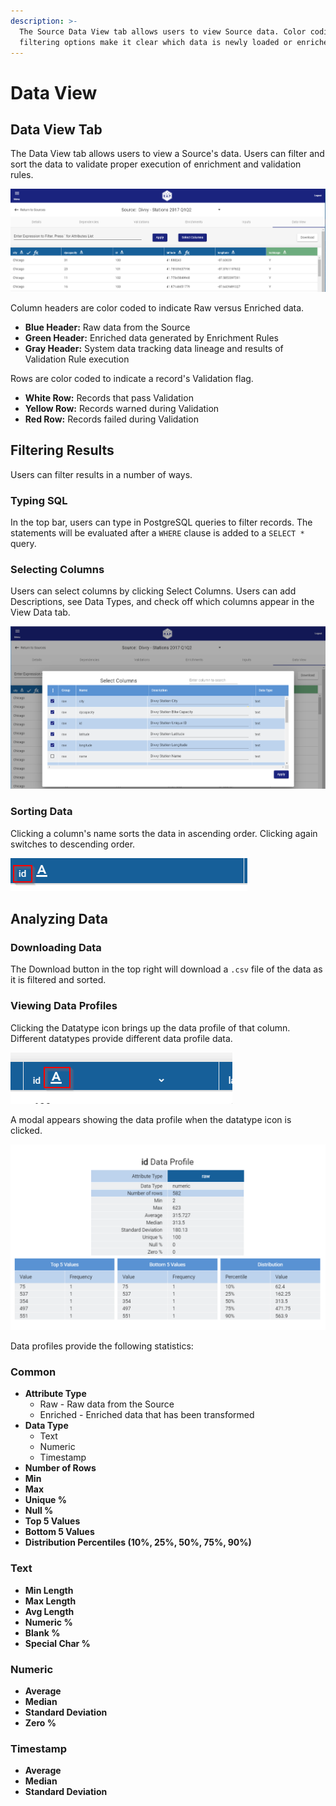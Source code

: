 ```yaml
---
description: >-
  The Source Data View tab allows users to view Source data. Color coding and
  filtering options make it clear which data is newly loaded or enriched.
---
```


# Data View

## Data View Tab

The Data View tab allows users to view a Source's data. Users can filter and sort the data to validate proper execution of enrichment and validation rules.

![Data View](../../.gitbook/assets/image%20%2839%29.png)

Column headers are color coded to indicate Raw versus Enriched data.

* **Blue Header:** Raw data from the Source
* **Green Header:** Enriched data generated by Enrichment Rules
* **Gray Header:** System data tracking data lineage and results of Validation Rule execution

Rows are color coded to indicate a record's Validation flag.

* **White Row:** Records that pass Validation
* **Yellow Row:** Records warned during Validation
* **Red Row:** Records failed during Validation

## Filtering Results

Users can filter results in a number of ways.

### Typing SQL

In the top bar, users can type in PostgreSQL queries to filter records. The statements will be evaluated after a `WHERE` clause is added to a `SELECT *` query.

### Selecting Columns

Users can select columns by clicking Select Columns. Users can add Descriptions, see Data Types, and check off which columns appear in the View Data tab.

![Select Columns](../../.gitbook/assets/image%20%2891%29.png)

### **Sorting Data**

Clicking a column's name sorts the data in ascending order. Clicking again switches to descending order.

![Column Name](../../.gitbook/assets/image%20%2864%29.png)

## Analyzing Data

### Downloading Data

The Download button in the top right will download a `.csv` file of the data as it is filtered and sorted.

### Viewing Data Profiles

Clicking the Datatype icon brings up the data profile of that column. Different datatypes provide different data profile data.

![Column Datatype icon](../../.gitbook/assets/image%20%2838%29.png)

A modal appears showing the data profile when the datatype icon is clicked.

![Data Profile Modal](../../.gitbook/assets/image%20%2894%29.png)

Data profiles provide the following statistics:

### Common

* **Attribute Type**
  * Raw - Raw data from the Source
  * Enriched - Enriched data that has been transformed
* **Data Type**
  * Text
  * Numeric
  * Timestamp
* **Number of Rows**
* **Min**
* **Max**
* **Unique %**
* **Null %**
* **Top 5 Values**
* **Bottom 5 Values**
* **Distribution Percentiles \(10%, 25%, 50%, 75%, 90%\)**

### Text

* **Min Length**
* **Max Length**
* **Avg Length**
* **Numeric %**
* **Blank %**
* **Special Char %**

### Numeric

* **Average**
* **Median**
* **Standard Deviation**
* **Zero %**

### Timestamp

* **Average**
* **Median**
* **Standard Deviation**

